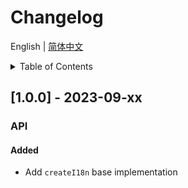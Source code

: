 
# Changelog


English | [简体中文](https://github.com/i18n-pro/vue/blob/vvdoc/docs/dist/CHANGELOG_zh-CN.md)


<details >
  <summary>Table of Contents</summary>

  &emsp;&emsp;[[1.0.0] - 2023-09-xx](#100---2023-09-xx)<br/>
  &emsp;&emsp;&emsp;&emsp;[API](#100-api)<br/>
  &emsp;&emsp;&emsp;&emsp;&emsp;&emsp;[Added](#100-api-added)<br/>

</details>

## [1.0.0] - 2023-09-xx

<h3 id="100-api">API</h3>

<h4 id="100-api-added">Added</h4>

* Add  `createI18n`  base implementation

